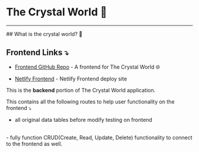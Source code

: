 # The Crystal World 💎
<hr>
## What is the crystal world? 🤔

## Frontend Links ⤵️
- [Frontend GitHub Repo](https://github.com/crystaluniverse/frontend) - A frontend for The Crystal World 🌐


- [Netlify Frontend](https://main--love-thyself.netlify.app/) - Netlify Frontend deploy site

This is the <b>backend</b> portion of The Crystal World application.

This contains all the following routes to help user functionality on the frontend ⤵

  
   -  all original data tables before modify testing on frontend
   <br>
    - fully function CRUD(Create, Read, Update, Delete) functionality to connect to the frontend as well.


